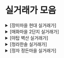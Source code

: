 # 실거래가 모음
<details><summary>[장미마을 현대 실거래가] </summary><div markdown='1'>

|No|계약 날짜|층|크기|가격|
|--|--|--|--|--|
|1|12월|4층|84.97㎡|80,000만원|
|2|12월|2층|84.97㎡|78,500만원|
|3|11월|2층|75.188㎡|71,000만원|
|4|11월|1층|84.97㎡|69,500만원|
|5|11월|6층|84.97㎡|84,800만원|
|6|11월|14층|59.4㎡|60,000만원|
|7|11월|2층|59.4㎡|59,000만원|
|8|11월|13층|84.97㎡|82,000만원|
|9|11월|15층|84.79㎡|79,400만원|
|10|11월|7층|84.79㎡|79,000만원|
|11|11월|3층|84.97㎡|76,000만원|
|12|11월|1층|84.97㎡|75,000만원|
|13|11월|10층|84.97㎡|80,000만원|
|14|10월|7층|75.188㎡|76,800만원|
|15|10월|9층|84.97㎡|80,000만원|
|16|10월|3층|74.61㎡|69,500만원|
|17|10월|1층|75.188㎡|64,800만원|
|18|10월|3층|84.79㎡|75,200만원|
|19|10월|9층|75.188㎡|74,500만원|
|20|10월|1층|75.188㎡|62,000만원|
|21|10월|2층|74.61㎡|69,000만원|
|22|10월|11층|59.4㎡|60,000만원|
|23|10월|10층|59.4㎡|58,000만원|
|24|10월|10층|75.188㎡|76,000만원|
|25|09월|4층|74.61㎡|65,000만원|
|26|09월|2층|84.97㎡|65,540만원|
|27|08월|13층|84.79㎡|74,000만원|
|28|08월|14층|84.97㎡|75,000만원|
|29|08월|10층|84.79㎡|79,800만원|
|30|08월|5층|74.61㎡|70,000만원|
|31|07월|13층|75.188㎡|71,500만원|
|32|07월|5층|84.97㎡|75,500만원|
|33|07월|1층|59.4㎡|52,500만원|
|34|07월|5층|75.188㎡|72,000만원|
|35|07월|12층|84.97㎡|77,000만원|
|36|07월|4층|84.79㎡|74,000만원|
|37|07월|8층|74.61㎡|67,000만원|
|38|07월|8층|84.79㎡|77,000만원|
|39|07월|9층|74.61㎡|68,000만원|
|40|07월|12층|74.61㎡|65,600만원|
|41|07월|8층|75.188㎡|71,000만원|
|42|06월|4층|74.61㎡|67,500만원|
|43|06월|10층|84.79㎡|81,000만원|
|44|06월|9층|84.79㎡|74,000만원|
|45|06월|2층|59.4㎡|54,700만원|
|46|06월|3층|75.188㎡|67,000만원|
|47|05월|4층|84.79㎡|74,300만원|
|48|05월|4층|84.97㎡|73,000만원|
|49|05월|9층|84.97㎡|69,000만원|
|50|05월|10층|84.97㎡|71,000만원|
|51|05월|12층|84.97㎡|70,000만원|
|52|05월|6층|59.4㎡|55,700만원|
|53|05월|13층|84.79㎡|70,000만원|
|54|05월|14층|84.97㎡|72,300만원|
|55|05월|2층|75.188㎡|63,500만원|
|56|05월|13층|84.79㎡|70,000만원|
|57|04월|6층|84.97㎡|70,000만원|
|58|02월|12층|84.79㎡|74,500만원|

</div></details><details><summary>[매화마을 2단지 실거래가] </summary><div markdown='1'>

|No|계약 날짜|층|크기|가격|
|--|--|--|--|--|
|1|11월|18층|58.71㎡|54,500만원|
|2|11월|7층|58.71㎡|52,000만원|
|3|11월|21층|58.71㎡|54,700만원|
|4|11월|1층|58.71㎡|50,000만원|
|5|11월|7층|67.43㎡|60,000만원|
|6|11월|5층|58.71㎡|53,000만원|
|7|11월|8층|58.71㎡|53,500만원|
|8|11월|14층|58.71㎡|56,000만원|
|9|11월|9층|58.71㎡|51,500만원|
|10|11월|18층|58.71㎡|53,500만원|
|11|11월|9층|58.71㎡|56,000만원|
|12|11월|12층|58.71㎡|52,800만원|
|13|10월|9층|66.6㎡|59,000만원|
|14|10월|8층|58.71㎡|55,000만원|
|15|10월|8층|58.71㎡|56,600만원|
|16|10월|12층|58.71㎡|57,800만원|
|17|10월|21층|58.71㎡|53,700만원|
|18|10월|10층|66.6㎡|60,000만원|
|19|10월|15층|58.71㎡|53,000만원|
|20|10월|18층|58.71㎡|54,700만원|
|21|10월|17층|58.71㎡|54,300만원|
|22|10월|6층|58.71㎡|51,750만원|
|23|10월|18층|58.71㎡|51,750만원|
|24|09월|1층|58.71㎡|48,000만원|
|25|09월|5층|58.71㎡|54,000만원|
|26|09월|6층|58.71㎡|51,200만원|
|27|08월|19층|58.71㎡|51,000만원|
|28|08월|10층|67.43㎡|56,800만원|
|29|08월|3층|58.71㎡|48,000만원|
|30|07월|15층|58.71㎡|52,000만원|
|31|07월|17층|58.71㎡|45,000만원|
|32|07월|18층|58.71㎡|53,000만원|
|33|07월|1층|58.71㎡|44,500만원|
|34|07월|5층|58.19㎡|47,000만원|
|35|07월|14층|58.71㎡|49,200만원|
|36|06월|15층|66.6㎡|50,500만원|
|37|06월|8층|66.6㎡|58,500만원|
|38|06월|7층|58.19㎡|45,900만원|
|39|06월|15층|58.71㎡|48,800만원|
|40|06월|4층|67.43㎡|56,200만원|
|41|06월|15층|67.43㎡|55,500만원|
|42|06월|21층|58.71㎡|46,000만원|
|43|06월|10층|58.71㎡|48,000만원|
|44|06월|18층|58.71㎡|45,000만원|
|45|06월|10층|58.71㎡|48,500만원|
|46|06월|19층|58.71㎡|47,000만원|
|47|05월|11층|58.71㎡|48,500만원|
|48|05월|8층|58.71㎡|48,300만원|
|49|05월|2층|58.71㎡|45,000만원|
|50|05월|11층|58.71㎡|49,000만원|
|51|05월|13층|58.71㎡|48,500만원|
|52|05월|8층|58.71㎡|46,500만원|
|53|05월|14층|58.19㎡|44,000만원|
|54|04월|8층|66.6㎡|52,000만원|
|55|04월|15층|58.19㎡|44,500만원|
|56|04월|12층|58.71㎡|45,800만원|
|57|04월|13층|58.71㎡|47,000만원|
|58|03월|12층|58.71㎡|47,300만원|
|59|03월|8층|58.71㎡|48,250만원|
|60|02월|5층|58.71㎡|48,000만원|
|61|01월|8층|58.71㎡|49,000만원|

</div></details><details><summary>[야탑 벽산 실거래가] </summary><div markdown='1'>

|No|계약 날짜|층|크기|가격|
|--|--|--|--|--|
|1|11월|10층|59.91㎡|60,500만원|
|2|11월|1층|69.87㎡|57,500만원|
|3|10월|12층|69.87㎡|70,000만원|
|4|10월|6층|69.87㎡|70,000만원|
|5|10월|6층|69.87㎡|67,000만원|
|6|10월|10층|69.87㎡|68,000만원|
|7|10월|11층|59.91㎡|60,000만원|
|8|10월|15층|69.87㎡|67,000만원|
|9|09월|7층|69.87㎡|68,000만원|
|10|09월|7층|84.91㎡|74,211만원|
|11|08월|1층|59.91㎡|51,500만원|
|12|08월|2층|84.91㎡|74,800만원|
|13|08월|4층|84.91㎡|78,500만원|
|14|08월|11층|84.91㎡|79,000만원|
|15|07월|7층|69.87㎡|67,000만원|
|16|06월|8층|69.87㎡|65,000만원|
|17|06월|2층|59.91㎡|56,500만원|
|18|04월|10층|69.87㎡|67,000만원|
|19|03월|9층|84.91㎡|72,000만원|

</div></details><details><summary>[청라한솔 실거래가] </summary><div markdown='1'>

|No|계약 날짜|층|크기|가격|
|--|--|--|--|--|
|1|12월|10층|84.39㎡|90,000만원|
|2|11월|9층|84.39㎡|90,000만원|
|3|11월|4층|58.8㎡|65,500만원|
|4|11월|12층|58.8㎡|66,500만원|
|5|11월|6층|58.8㎡|66,000만원|
|6|11월|6층|69.12㎡|75,700만원|
|7|11월|8층|69.12㎡|78,000만원|
|8|11월|16층|84.39㎡|83,000만원|
|9|11월|4층|58.8㎡|69,500만원|
|10|11월|11층|58.8㎡|67,000만원|
|11|11월|10층|58.8㎡|64,900만원|
|12|11월|9층|58.8㎡|64,900만원|
|13|11월|10층|58.8㎡|70,000만원|
|14|11월|15층|69.12㎡|76,300만원|
|15|10월|15층|84.39㎡|81,000만원|
|16|10월|3층|69.12㎡|75,700만원|
|17|10월|13층|84.39㎡|88,000만원|
|18|10월|14층|58.8㎡|69,800만원|
|19|10월|1층|58.8㎡|59,500만원|
|20|10월|10층|84.39㎡|89,400만원|
|21|10월|13층|69.12㎡|76,300만원|
|22|09월|11층|58.8㎡|68,900만원|
|23|09월|1층|58.8㎡|59,750만원|
|24|09월|15층|84.39㎡|80,000만원|
|25|09월|9층|58.8㎡|70,000만원|
|26|09월|6층|84.39㎡|84,500만원|
|27|09월|11층|58.8㎡|64,000만원|
|28|09월|11층|58.8㎡|64,200만원|
|29|09월|20층|58.8㎡|67,000만원|
|30|08월|4층|69.12㎡|73,500만원|
|31|08월|13층|58.8㎡|67,000만원|
|32|08월|3층|58.8㎡|59,500만원|
|33|08월|17층|58.8㎡|67,800만원|
|34|08월|17층|58.8㎡|62,500만원|
|35|08월|1층|58.8㎡|59,000만원|
|36|08월|7층|69.12㎡|72,500만원|
|37|07월|10층|84.39㎡|83,700만원|
|38|07월|6층|58.8㎡|60,000만원|
|39|07월|14층|84.39㎡|83,000만원|
|40|07월|6층|84.39㎡|82,500만원|
|41|07월|11층|58.8㎡|65,500만원|
|42|07월|6층|58.8㎡|59,700만원|
|43|07월|13층|58.8㎡|62,000만원|
|44|07월|9층|69.12㎡|72,600만원|
|45|07월|5층|58.8㎡|60,000만원|
|46|07월|7층|58.8㎡|65,000만원|
|47|07월|7층|69.12㎡|72,500만원|
|48|07월|4층|84.39㎡|78,800만원|
|49|06월|13층|58.8㎡|60,000만원|
|50|06월|18층|58.8㎡|62,500만원|
|51|06월|9층|58.8㎡|64,500만원|
|52|06월|11층|58.8㎡|63,500만원|
|53|06월|10층|58.8㎡|57,750만원|
|54|06월|21층|58.8㎡|62,500만원|
|55|06월|2층|58.8㎡|56,000만원|
|56|06월|9층|58.8㎡|60,000만원|
|57|06월|18층|58.8㎡|61,500만원|
|58|06월|12층|69.12㎡|69,000만원|
|59|05월|8층|69.12㎡|69,000만원|
|60|04월|14층|84.39㎡|80,300만원|
|61|04월|14층|58.8㎡|59,000만원|
|62|04월|8층|69.12㎡|69,500만원|
|63|04월|15층|58.8㎡|63,000만원|
|64|04월|12층|84.39㎡|79,000만원|
|65|03월|15층|58.8㎡|60,000만원|
|66|02월|9층|69.12㎡|71,000만원|
|67|01월|13층|69.12㎡|71,000만원|

</div></details><details><summary>[정자 정든마을 실거래가] </summary><div markdown='1'>

|No|계약 날짜|층|크기|가격|
|--|--|--|--|--|
|1|11월|19층|68.04㎡|74,500만원|
|2|11월|5층|68.04㎡|74,500만원|
|3|11월|12층|68.04㎡|74,000만원|
|4|10월|18층|84.69㎡|87,000만원|
|5|10월|1층|68.04㎡|68,700만원|
|6|10월|6층|84.69㎡|85,500만원|
|7|09월|14층|68.04㎡|72,000만원|
|8|09월|8층|68.04㎡|73,500만원|
|9|09월|12층|68.04㎡|72,000만원|
|10|08월|4층|68.04㎡|69,800만원|
|11|08월|15층|68.04㎡|68,700만원|
|12|08월|19층|84.69㎡|86,000만원|
|13|07월|4층|68.04㎡|69,500만원|
|14|07월|15층|68.04㎡|69,200만원|
|15|06월|14층|68.04㎡|73,000만원|
|16|06월|9층|68.04㎡|72,000만원|
|17|06월|6층|68.04㎡|73,000만원|

</div></details>
